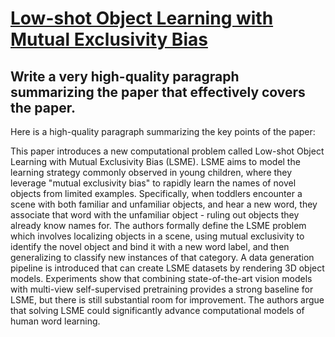 # [Low-shot Object Learning with Mutual Exclusivity Bias](https://arxiv.org/abs/2312.03533)

## Write a very high-quality paragraph summarizing the paper that effectively covers the paper.

 Here is a high-quality paragraph summarizing the key points of the paper:

This paper introduces a new computational problem called Low-shot Object Learning with Mutual Exclusivity Bias (LSME). LSME aims to model the learning strategy commonly observed in young children, where they leverage "mutual exclusivity bias" to rapidly learn the names of novel objects from limited examples. Specifically, when toddlers encounter a scene with both familiar and unfamiliar objects, and hear a new word, they associate that word with the unfamiliar object - ruling out objects they already know names for. The authors formally define the LSME problem which involves localizing objects in a scene, using mutual exclusivity to identify the novel object and bind it with a new word label, and then generalizing to classify new instances of that category. A data generation pipeline is introduced that can create LSME datasets by rendering 3D object models. Experiments show that combining state-of-the-art vision models with multi-view self-supervised pretraining provides a strong baseline for LSME, but there is still substantial room for improvement. The authors argue that solving LSME could significantly advance computational models of human word learning.
